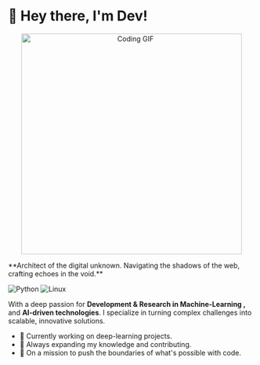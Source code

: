 # 👋 Hey there, I'm Dev!

<p align="center">
  <img src="https://media0.giphy.com/media/kbRb4eyCNC0aMz5x68/giphy.gif?cid=6c09b95276qvlhg721gznmixuy5bwdm5kfp47fk3a9abk6pc&ep=v1_internal_gif_by_id&rid=giphy.gif&ct=g" alt="Coding GIF" width="450">
</p>
**Architect of the digital unknown. Navigating the shadows of the web, crafting echoes in the void.**

![Python](https://img.shields.io/badge/Code-Python-informational?style=flat&logo=python&color=3776AB)
![Linux](https://img.shields.io/badge/System-Linux-informational?style=flat&logo=linux&color=FCC624)


With a deep passion for **Development & Research in Machine-Learning ,** and **AI-driven technologies**. I specialize in turning complex challenges into scalable, innovative solutions.

- 🔭 Currently working on deep-learning projects.
- 🌱 Always expanding my knowledge and contributing.
- 🚀 On a mission to push the boundaries of what's possible with code.
